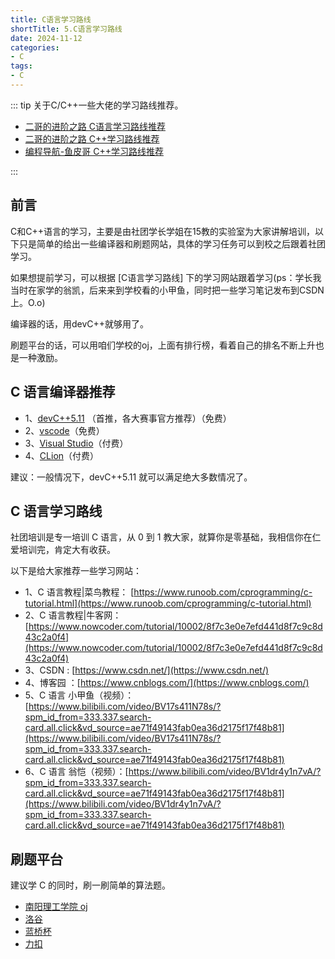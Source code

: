 ```yaml
---
title: C语言学习路线
shortTitle: 5.C语言学习路线
date: 2024-11-12
categories:
- C
tags:
- C
---
```


::: tip
关于C/C++一些大佬的学习路线推荐。
- [二哥的进阶之路 C语言学习路线推荐](https://javabetter.cn/xuexiluxian/c.html)
- [二哥的进阶之路 C++学习路线推荐](https://javabetter.cn/xuexiluxian/ccc.html)
- [编程导航-鱼皮哥 C++学习路线推荐](https://www.codefather.cn/course/1789189862986850306/section/1789190321168424961?type=)

:::

## 前言

C和C++语言的学习，主要是由社团学长学姐在15教的实验室为大家讲解培训，以下只是简单的给出一些编译器和刷题网站，具体的学习任务可以到校之后跟着社团学习。

如果想提前学习，可以根据 [C语言学习路线] 下的学习网站跟着学习(ps：学长我当时在家学的翁凯，后来来到学校看的小甲鱼，同时把一些学习笔记发布到CSDN上。O.o)

编译器的话，用devC++就够用了。

刷题平台的话，可以用咱们学校的oj，上面有排行榜，看着自己的排名不断上升也是一种激励。

## C 语言编译器推荐

- 1、[devC++5.11](https://dev-c1.software.informer.com/5.11/) （首推，各大赛事官方推荐）（免费）
- 2、[vscode](https://code.visualstudio.com/)（免费）
- 3、[Visual Studio](https://visualstudio.microsoft.com/zh-hans/)（付费）
- 4、[CLion](https://www.jetbrains.com/clion/)（付费）

建议：一般情况下，devC++5.11 就可以满足绝大多数情况了。

## C 语言学习路线

社团培训是专一培训 C 语言，从 0 到 1 教大家，就算你是零基础，我相信你在仁爱培训完，肯定大有收获。

以下是给大家推荐一些学习网站：

- 1、C 语言教程|菜鸟教程：  [https://www.runoob.com/cprogramming/c-tutorial.html](https://www.runoob.com/cprogramming/c-tutorial.html)
- 2、C 语言教程|牛客网：[https://www.nowcoder.com/tutorial/10002/8f7c3e0e7efd441d8f7c9c8d43c2a0f4](https://www.nowcoder.com/tutorial/10002/8f7c3e0e7efd441d8f7c9c8d43c2a0f4)
- 3、CSDN  :  [https://www.csdn.net/](https://www.csdn.net/)
- 4、博客园 ：[https://www.cnblogs.com/](https://www.cnblogs.com/)
- 5、C 语言 小甲鱼（视频）：[https://www.bilibili.com/video/BV17s411N78s/?spm_id_from=333.337.search-card.all.click&vd_source=ae71f49143fab0ea36d2175f17f48b81](https://www.bilibili.com/video/BV17s411N78s/?spm_id_from=333.337.search-card.all.click&vd_source=ae71f49143fab0ea36d2175f17f48b81)
- 6、C 语言 翁恺（视频）：[https://www.bilibili.com/video/BV1dr4y1n7vA/?spm_id_from=333.337.search-card.all.click&vd_source=ae71f49143fab0ea36d2175f17f48b81](https://www.bilibili.com/video/BV1dr4y1n7vA/?spm_id_from=333.337.search-card.all.click&vd_source=ae71f49143fab0ea36d2175f17f48b81)

## 刷题平台

建议学 C 的同时，刷一刷简单的算法题。

- [南阳理工学院 oj](https://acm.nyist.edu.cn/)
- [洛谷](https://www.luogu.com.cn/)
- [蓝桥杯](https://dasai.lanqiao.cn/)
- [力扣](https://leetcode.cn/)


